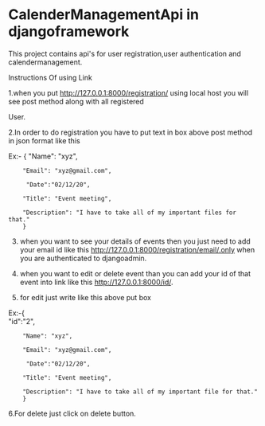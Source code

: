 # CalenderManagementApi in djangoframework
This project contains api's for user registration,user authentication and calendermanagement.

Instructions Of using Link

1.when you put http://127.0.0.1:8000/registration/ using local host you will see post method along with all registered

User.

2.In order to do registration you have to put text in box above post method in json format like this

Ex:- {
        "Name": "xyz",
        
        "Email": "xyz@gmail.com",
         
         "Date":"02/12/20",
        
        "Title": "Event meeting",
        
        "Description": "I have to take all of my important files for that."
        }
3. when you want to see your details of events then you just need to add your email id like this http://127.0.0.1:8000/registration/email/.only when you are authenticated to djangoadmin.

4. when you want to edit or delete event than you can add your id of that event into link like this http://127.0.0.1:8000/id/.

5. for edit just write like this above put box

Ex:-{    
        "id":"2",
        
        "Name": "xyz",
        
        "Email": "xyz@gmail.com",
         
         "Date":"02/12/20",
        
        "Title": "Event meeting",
        
        "Description": "I have to take all of my important file for that."
        }

6.For delete just click on delete button.
